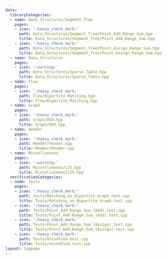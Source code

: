 ```yaml
---
data:
  libraryCategories:
  - name: Data_Structures/Segment_Tree
    pages:
    - icon: ':heavy_check_mark:'
      path: Data_Structures/Segment_Tree/Point_Add_Range_Sum.hpp
      title: Data_Structures/Segment_Tree/Point_Add_Range_Sum.hpp
    - icon: ':heavy_check_mark:'
      path: Data_Structures/Segment_Tree/Point_Assign_Range_Sum.hpp
      title: Data_Structures/Segment_Tree/Point_Assign_Range_Sum.hpp
  - name: Data_Structures
    pages:
    - icon: ':warning:'
      path: Data_Structures/Sparse_Table.hpp
      title: Data_Structures/Sparse_Table.hpp
  - name: Flow
    pages:
    - icon: ':heavy_check_mark:'
      path: Flow/Bipartite_Matching.hpp
      title: Flow/Bipartite_Matching.hpp
  - name: Graph
    pages:
    - icon: ':heavy_check_mark:'
      path: Graph/DSU.hpp
      title: Graph/DSU.hpp
  - name: Header
    pages:
    - icon: ':heavy_check_mark:'
      path: Header/header.cpp
      title: Header/header.cpp
  - name: Miscellaneous
    pages:
    - icon: ':warning:'
      path: Miscellaneous/LIS.hpp
      title: Miscellaneous/LIS.hpp
  verificationCategories:
  - name: Tests
    pages:
    - icon: ':heavy_check_mark:'
      path: Tests/Matching_on_Bipartite_Graph.test.cpp
      title: Tests/Matching_on_Bipartite_Graph.test.cpp
    - icon: ':heavy_check_mark:'
      path: Tests/Point_Add_Range_Sum_(Add).test.cpp
      title: Tests/Point_Add_Range_Sum_(Add).test.cpp
    - icon: ':heavy_check_mark:'
      path: Tests/Point_Add_Range_Sum_(Assign).test.cpp
      title: Tests/Point_Add_Range_Sum_(Assign).test.cpp
    - icon: ':heavy_check_mark:'
      path: Tests/UnionFind.test.cpp
      title: Tests/UnionFind.test.cpp
layout: toppage
---
```

